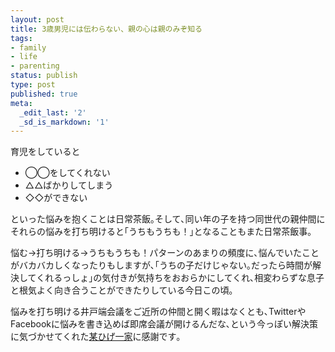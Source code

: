 ```yaml
---
layout: post
title: 3歳男児には伝わらない、親の心は親のみぞ知る
tags:
- family
- life
- parenting
status: publish
type: post
published: true
meta:
  _edit_last: '2'
  _sd_is_markdown: '1'
---
```

<p>育児をしていると</p>

<ul>
<li>◯◯をしてくれない</li>
<li>△△ばかりしてしまう</li>
<li>◇◇ができない</li>
</ul>

<p>といった悩みを抱くことは日常茶飯｡そして､同い年の子を持つ同世代の親仲間にそれらの悩みを打ち明けると｢うちもうちも！｣となることもまた日常茶飯事｡</p>

<p>悩む→打ち明ける→うちもうちも！パターンのあまりの頻度に､悩んでいたことがバカバカしくなったりもしますが､｢うちの子だけじゃない｡だったら時間が解決してくれるっしょ｣の気付きが気持ちをおおらかにしてくれ､相変わらずな息子と根気よく向き合うことができたりしている今日この頃｡</p>

<p>悩みを打ち明ける井戸端会議をご近所の仲間と開く暇はなくとも､TwitterやFacebookに悩みを書き込めば即席会議が開けるんだな､という今っぽい解決策に気づかせてくれた<a href="https://twitter.com/higepon">某ひげ一家</a>に感謝です｡</p>

